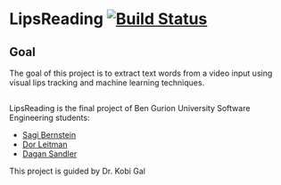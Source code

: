 LipsReading [![Build Status](https://secure.travis-ci.org/sagioto/LipsReading.png)](http://travis-ci.org/sagioto/LipsReading)
==========

## Goal

The goal of this project is to extract text words from a video input using visual lips tracking and machine learning techniques.

## 

LipsReading is the final project of Ben Gurion University Software Engineering students:
* [Sagi Bernstein](https://github.com/sagioto)
* [Dor Leitman](https://github.com/dorleitman)
* [Dagan Sandler](https://github.com/dagansandler)

This project is guided by Dr. Kobi Gal